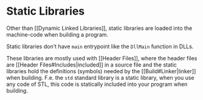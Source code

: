 # Static Libraries
Other than [[Dynamic Linked Libraries]], static libraries are loaded into the machine-code when building a program.

Static libraries don't have `main` entrypoint like the `DllMain` function in DLLs.

These libraries are mostly used with [[Header Files]], where the header files are [[Header Files#Includes|included]] in a source file and the static libraries hold the definitions (symbols) needed by the [[Build#Linker|linker]] when building. F.e. the `std` standard library is a static library, when you use any code of STL, this code is statically included into your program when building.